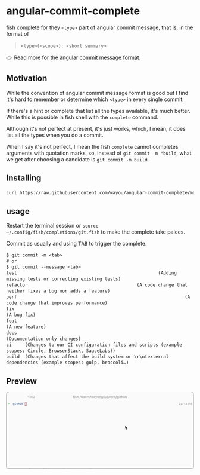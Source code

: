 # angular-commit-complete

fish complete for they `<type>` part of angular commit message, that is, in the format of 

> `<type>(<scope>): <short summary>`

👉 Read more for the [angular commit message format](https://github.com/angular/angular/blob/master/CONTRIBUTING.md#type).

## Motivation

While the convention of angular commit message format is good but I find it's hard to remember or determine which `<type>` in every single commit.

If there's a hint or complete that list all the types available, it's much better. While this is possible in fish shell with the `complete` command.

Although it's not perfect at present, it's just works, which, I mean, it does list all the types when you do a commit.

When I say it's not perfect, I mean the fish `complete` cannot completes arguments with quotation marks, so, instead of `git commit -m "build`, what we get after choosing a candidate is `git commit -m build`. 

## Installing

```sh
curl https://raw.githubusercontent.com/wayou/angular-commit-complete/master/git.fish > ~/.config/fish/completions/git.fish
```

## usage

Restart the terminal session or `source ~/.config/fish/completions/git.fish` to make the complete take palces.

Commit as usually and using <kbd>TAB</kbd> to trigger the complete.

```
$ git commit -m <tab>
# or
$ git commit --message <tab>
test                                                     (Adding missing tests or correcting existing tests)
refactor                                         (A code change that neither fixes a bug nor adds a feature)
perf                                                               (A code change that improves performance)
fix                                                                                              (A bug fix)
feat                                                                                         (A new feature)
docs                                                                            (Documentation only changes)
ci     (Changes to our CI configuration files and scripts (example scopes: Circle, BrowserStack, SauceLabs))
build  (Changes that affect the build system or \r\ntexternal dependencies (example scopes: gulp, broccoli…)
```

## Preview

![preview](./preview.gif)





